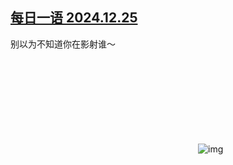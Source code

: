 <!--1735225170000-->
[每日一语 2024.12.25](https://chinadigitaltimes.net/chinese/714409.html)
------

<p>别以为不知道你在影射谁～</p><p><img decoding="async" src="data:image/svg+xml,%3Csvg%20xmlns='http://www.w3.org/2000/svg'%20viewBox='0%200%200%200'%3E%3C/svg%3E" alt="img" data-lazy-src="https://chinadigitaltimes.net/chinese/files/2024/12/2024.12.25.png"><noscript><img decoding="async" src="https://chinadigitaltimes.net/chinese/files/2024/12/2024.12.25.png" alt="img"></noscript></p><div class="addtoany_share_save_container addtoany_content addtoany_content_bottom"><div class="a2a_kit a2a_kit_size_32 addtoany_list" data-a2a-url="https://chinadigitaltimes.net/chinese/714409.html" data-a2a-title="每日一语 2024.12.25"><a class="a2a_button_facebook" href="https://www.addtoany.com/add_to/facebook?linkurl=https%3A%2F%2Fchinadigitaltimes.net%2Fchinese%2F714409.html&amp;linkname=%E6%AF%8F%E6%97%A5%E4%B8%80%E8%AF%AD%202024.12.25" title="Facebook" rel="nofollow noopener" target="_blank"></a><a class="a2a_button_twitter" href="https://www.addtoany.com/add_to/twitter?linkurl=https%3A%2F%2Fchinadigitaltimes.net%2Fchinese%2F714409.html&amp;linkname=%E6%AF%8F%E6%97%A5%E4%B8%80%E8%AF%AD%202024.12.25" title="Twitter" rel="nofollow noopener" target="_blank"></a><a class="a2a_button_telegram" href="https://www.addtoany.com/add_to/telegram?linkurl=https%3A%2F%2Fchinadigitaltimes.net%2Fchinese%2F714409.html&amp;linkname=%E6%AF%8F%E6%97%A5%E4%B8%80%E8%AF%AD%202024.12.25" title="Telegram" rel="nofollow noopener" target="_blank"></a><a class="a2a_button_reddit" href="https://www.addtoany.com/add_to/reddit?linkurl=https%3A%2F%2Fchinadigitaltimes.net%2Fchinese%2F714409.html&amp;linkname=%E6%AF%8F%E6%97%A5%E4%B8%80%E8%AF%AD%202024.12.25" title="Reddit" rel="nofollow noopener" target="_blank"></a><a class="a2a_button_whatsapp" href="https://www.addtoany.com/add_to/whatsapp?linkurl=https%3A%2F%2Fchinadigitaltimes.net%2Fchinese%2F714409.html&amp;linkname=%E6%AF%8F%E6%97%A5%E4%B8%80%E8%AF%AD%202024.12.25" title="WhatsApp" rel="nofollow noopener" target="_blank"></a><a class="a2a_button_email" href="https://www.addtoany.com/add_to/email?linkurl=https%3A%2F%2Fchinadigitaltimes.net%2Fchinese%2F714409.html&amp;linkname=%E6%AF%8F%E6%97%A5%E4%B8%80%E8%AF%AD%202024.12.25" title="Email" rel="nofollow noopener" target="_blank"></a><a class="a2a_button_copy_link" href="https://www.addtoany.com/add_to/copy_link?linkurl=https%3A%2F%2Fchinadigitaltimes.net%2Fchinese%2F714409.html&amp;linkname=%E6%AF%8F%E6%97%A5%E4%B8%80%E8%AF%AD%202024.12.25" title="Copy Link" rel="nofollow noopener" target="_blank"></a><a class="a2a_dd addtoany_share_save addtoany_share" href="https://www.addtoany.com/share"></a></div></div>
